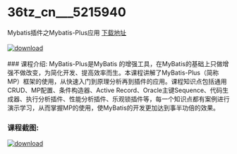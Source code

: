 # 36tz_cn___5215940
Mybatis插件之Mybatis-Plus应用
[下载地址](http://www.36tz.cn/article/5215940 "下载地址")
<br/></br>[![download](http://36tz.cn/muke_img/2020_10_2-96-300x183.png "下载地址")](http://www.36tz.cn/article/5215940 "下载地址")
<br/></br>### 课程介绍:
MyBatis-Plus是MyBatis 的增强工具，在MyBatis的基础上只做增强不做改变，为简化开发、提高效率而生。本课程讲解了MyBatis-Plus（简称MP）框架的使用，从快速入门到原理分析再到插件的应用。课程知识点包括通用CRUD、MP配置、条件构造器、Active Record、Oracle主键Sequence、代码生成器、执行分析插件、性能分析插件、乐观锁插件等，每一个知识点都有案例进行演示学习，从而掌握MP的使用，使MyBatis的开发更加达到事半功倍的效果。

### 课程截图:
[![download](http://36tz.cn/muke_img/2020_10_1-103.png "下载地址")](http://www.36tz.cn/article/5215940 "下载地址")
